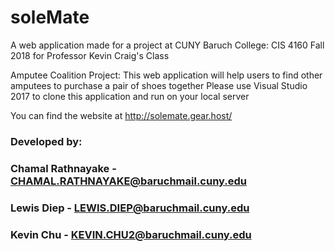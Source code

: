 # soleMate 


A web application made for a project at CUNY Baruch College: CIS 4160 Fall 2018 for Professor Kevin Craig's Class

Amputee Coalition Project: This web application will help users to find other amputees to purchase a pair of shoes together
Please use Visual Studio 2017 to clone this application and run on your local server

You can find the website at http://solemate.gear.host/

### Developed by: 
###               Chamal Rathnayake - CHAMAL.RATHNAYAKE@baruchmail.cuny.edu
###               Lewis Diep - LEWIS.DIEP@baruchmail.cuny.edu
###               Kevin Chu - KEVIN.CHU2@baruchmail.cuny.edu
